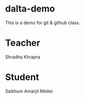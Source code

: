 # dalta-demo
This is a demo for git &amp; github class.

# Teacher
Shradha Khrapra

# Student
Saikhom Amarjit Meitei
